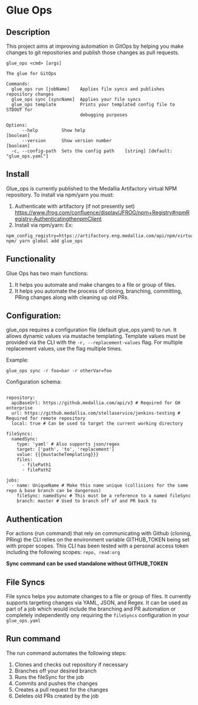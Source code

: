 # Glue Ops

## Description
This project aims at improving automation in GitOps by helping you make changes to git repositories and publish those changes as pull requests.


```
glue_ops <cmd> [args]

The glue for GitOps

Commands:
  glue_ops run [jobName]    Applies file syncs and publishes repository changes
  glue_ops sync [syncName]  Applies your file syncs
  glue_ops template         Prints your templated config file to STDOUT for
                            debugging purposes

Options:
      --help         Show help                                         [boolean]
      --version      Show version number                               [boolean]
  -c, --config-path  Sets the config path    [string] [default: "glue_ops.yaml"]
```

## Install

Glue_ops is currently published to the Medallia Artifactory virtual NPM repository.  To install via npm/yarn you must:
1. Authenticate with artifactory (if not presently set)
https://www.jfrog.com/confluence/display/JFROG/npm+Registry#npmRegistry-AuthenticatingthenpmClient
2. Install via npm/yarn:
Ex:
```
npm_config_registry=https://artifactory.eng.medallia.com/api/npm/virtual-npm/ yarn global add glue_ops
```

## Functionality


Glue Ops has two main functions:
1. It helps you automate and make changes to a file or group of files.
2. It helps you automate the process of cloning, branching, committing, PRing changes along with cleaning up old PRs.

## Configuration:
glue_ops requires a configuration file (default glue_ops.yaml) to run.  It allows dynamic values via mustache templating.  Template values must be provided via the CLI with the `-r, --replacement-values` flag.  For multiple replacement values, use the flag multiple times.

Example:

`glue_ops sync -r foo=bar -r otherVar=foo`


Configuration schema:
```

repository:
  apiBaseUrl: https://github.medallia.com/api/v3 # Required for GH enterprise
  url: https://github.medallia.com/stellaservice/jenkins-testing # Required for remote repository
  local: true # Can be used to target the current working directory

fileSyncs:
  namedSync:
    type: 'yaml' # Also supports json/regex
    target: ['path', 'to', 'replacement']
    value: {{{mustacheTemplating}}}
    files:
      - filePath1
      - filePath2

jobs:
  - name: UniqueName # Make this name unique (collisions for the same repo & base branch can be dangerous)
    fileSync: namedSync # This must be a reference to a named fileSync
    branch: master # Used to branch off of and PR back to
```

## Authentication

For actions (run command) that rely on communicating with Github (cloning, PRing) the CLI relies on the environment variable GITHUB_TOKEN being set with proper scopes.
This CLI has been tested with a personal access token including the following scopes: `repo, read:org`

**Sync command can be used standalone without GITHUB_TOKEN**

## File Syncs

File syncs helps you automate changes to a file or group of files.  It currently supports targeting changes via YAML, JSON, and Regex. It can be used as part of a job which would include the branching and PR automation or completely independently ony requiring the `fileSyncs` configuration in your `glue_ops.yaml`

## Run command

The run command automates the following steps:
1. Clones and checks out repository if necessary
2. Branches off your desired branch
3. Runs the fileSync for the job 
4. Commits and pushes the changes
5. Creates a pull request for the changes
6. Deletes old PRs created by the job
